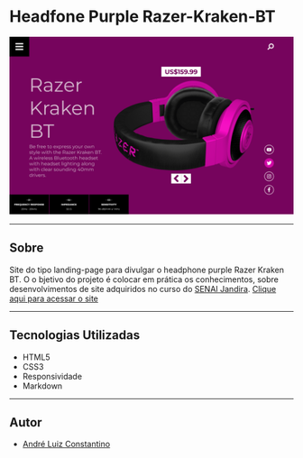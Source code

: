 # Headfone Purple Razer-Kraken-BT

![](./img/screenshot.png)

---
## Sobre
Site do tipo landing-page para divulgar o headphone purple Razer Kraken BT.
O o bjetivo do projeto é colocar em prática os conhecimentos, sobre desenvolvimentos de site adquiridos no curso do [SENAI Jandira](https://jandira.sp.senai.br/).
[Clique aqui para acessar o site](https://andreluisconstantino.github.io/Headfone-purple-Senai/)

---
## Tecnologias Utilizadas
- HTML5
- CSS3
- Responsividade
- Markdown

---
## Autor 
- [André Luiz Constantino](https://github.com/AndreLuisConstantino)
